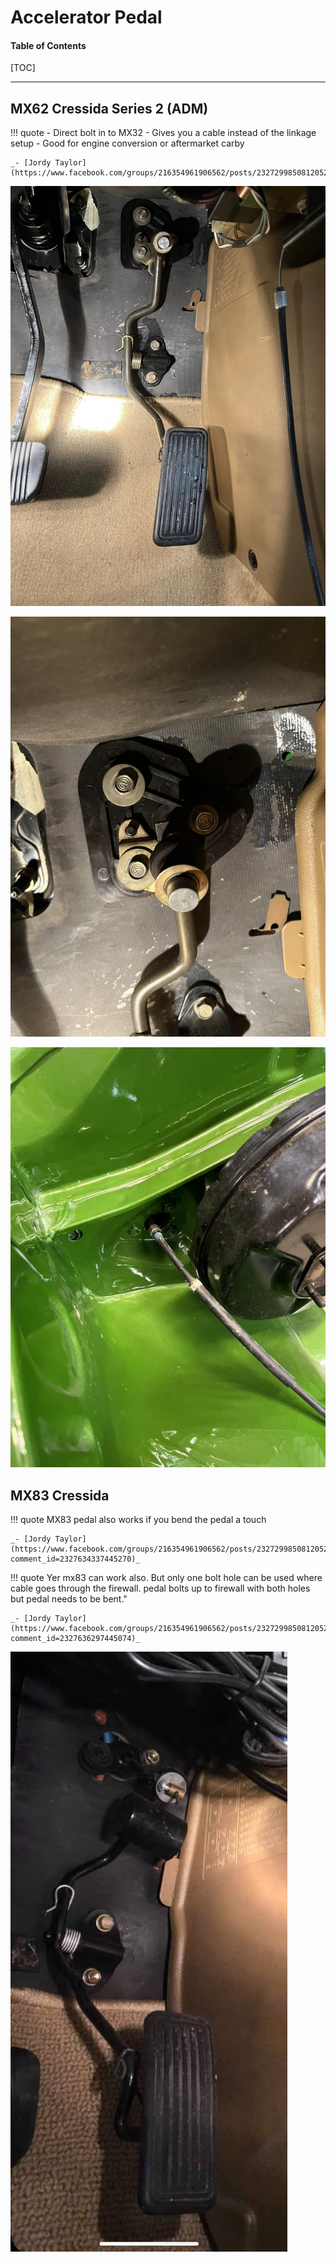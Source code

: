 # Accelerator Pedal

#### Table of Contents

[TOC]

---

## MX62 Cressida Series 2 (ADM)

!!! quote
    - Direct bolt in to MX32
    - Gives you a cable instead of the linkage setup
    - Good for engine conversion or aftermarket carby

    _- [Jordy Taylor](https://www.facebook.com/groups/216354961906562/posts/2327299850812052/)_

![MX62 Cressida accelerator pedal in MX32 Cressida](./img/interior-acc-pedal-mx62-1.jpg)

![MX62 Cressida accelerator pedal in MX32 Cressida](./img/interior-acc-pedal-mx62-2.jpg)

![Cable throttle in MX32 Cressida](./img/interior-acc-pedal-mx62-3.jpg)

## MX83 Cressida

!!! quote
    MX83 pedal also works if you bend the pedal a touch

    _- [Jordy Taylor](https://www.facebook.com/groups/216354961906562/posts/2327299850812052/?comment_id=2327634337445270)_

!!! quote
    Yer mx83 can work also. But only one bolt hole can be used where cable goes through the firewall. pedal bolts up to firewall with both holes but pedal needs to be bent."

    _- [Jordy Taylor](https://www.facebook.com/groups/216354961906562/posts/2327299850812052/?comment_id=2327636297445074)_

![MX83 Cressida accelerator pedal in MX32 Cressida](./img/interior-acc-pedal-mx83.jpg)
